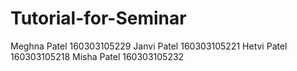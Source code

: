 # Tutorial-for-Seminar
Meghna Patel 160303105229
Janvi Patel 160303105221
Hetvi Patel 160303105218
Misha Patel 160303105232